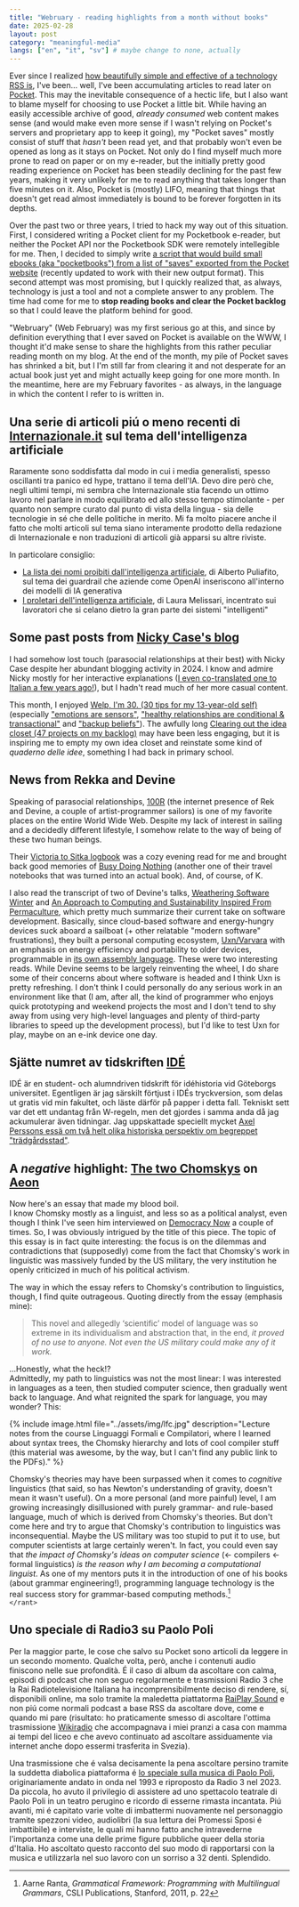```yaml
---
title: "Webruary - reading highlights from a month without books"
date: 2025-02-28
layout: post
category: "meaningful-media"
langs: ["en", "it", "sv"] # maybe change to none, actually
---
```


Ever since I realized [how beautifully simple and effective of a technology RSS is](https://harisont.github.io/l-informatico-di-famiglia/2022/03/05/rss-en.html), I've been... well, I've been accumulating articles to read later on [Pocket](https://getpocket.com).
This may the inevitable consequence of a hectic life, but I also want to blame myself for choosing to use Pocket a little bit. 
While having an easily accessible archive of good, _already consumed_ web content makes sense (and would make even more sense if I wasn't relying on Pocket's servers and proprietary app to keep it going), my "Pocket saves" mostly consist of stuff that _hasn't_ been read yet, and that probably won't even be opened as long as it stays on Pocket.
Not only do I find myself much more prone to read on paper or on my e-reader, but the initially pretty good reading experience on Pocket has been steadily declining for the past few years, making it very unlikely for me to read anything that takes longer than five minutes on it.
Also, Pocket is (mostly) LIFO, meaning that things that doesn't get read almost immediately is bound to be forever forgotten in its depths.

Over the past two or three years, I tried to hack my way out of this situation.
First, I considered writing a Pocket client for my Pocketbook e-reader, but neither the Pocket API nor the Pocketbook SDK were remotely intellegible for me.
Then, I decided to simply write [a script that would build small ebooks (aka "pocketbooks") from a list of "saves" exported from the Pocket website](https://github.com/harisont/pockebooks) (recently updated to work with their new output format).
This second attempt was most promising, but I quickly realized that, as always, technology is just a tool and not a complete answer to any problem. 
The time had come for me to __stop reading books and clear the Pocket backlog__ so that I could leave the platform behind for good.

"Webruary" (Web February) was my first serious go at this, and since by definition everything that I ever saved on Pocket is available on the WWW, I thought it'd make sense to share the highlights from this rather peculiar reading month on my blog.
At the end of the month, my pile of Pocket saves has shrinked a bit, but I I'm still far from clearing it and not desperate for an actual book just yet and might actually keep going for one more month.
In the meantime, here are my February favorites - as always, in the language in which the content I refer to is written in.

## Una serie di articoli piú o meno recenti di [Internazionale.it](https://www.internazionale.it/) sul tema dell'intelligenza artificiale
Raramente sono soddisfatta dal modo in cui i media generalisti, spesso oscillanti tra panico ed hype, trattano il tema dell'IA.
Devo dire però che, negli ultimi tempi, mi sembra che Internazionale stia facendo un ottimo lavoro nel parlare in modo equilibrato ed allo stesso tempo stimolante - per quanto non sempre curato dal punto di vista della lingua - sia delle tecnologie in sé che delle politiche in merito.
Mi fa molto piacere anche il fatto che molti articoli sul tema siano interamente prodotto della redazione di Internazionale e non traduzioni di articoli già apparsi su altre riviste.

In particolare consiglio:

- [La lista dei nomi proibiti dall'intelligenza artificiale](https://www.internazionale.it/notizie/alberto-puliafito/2024/12/09/lista-nomi-proibiti-intelligenza-artificiale), di Alberto Puliafito, sul tema dei guardrail che aziende come OpenAI inseriscono all'interno dei modelli di IA generativa
- [I proletari dell'intelligenza artificiale](https://www.internazionale.it/reportage/laura-melissari/2024/08/06/intelligenza-artificiale-lavoratori-sfruttamento), di Laura Melissari, incentrato sui lavoratori che si celano dietro la gran parte dei sistemi "intelligenti"

## Some past posts from [Nicky Case's blog](https://blog.ncase.me/)
I had somehow lost touch (parasocial relationships at their best) with Nicky Case despite her abundant blogging activity in 2024.
I know and admire Nicky mostly for her interactive explanations ([I even co-translated one to Italian a few years ago!](https://harisont.github.io/covid-19/)), but I hadn't read much of her more casual content.

This month, I enjoyed [Welp, I'm 30. (30 tips for my 13-year-old self)](https://blog.ncase.me/30/) (especially ["emotions are sensors"](https://blog.ncase.me/30/#tip_7), ["healthy relationships are conditional & transactional"](https://blog.ncase.me/30/#tip_10) and ["backup beliefs"](https://blog.ncase.me/30/#tip_22)).
The awfully long [Clearing out the idea closet (47 projects on my backlog)](https://blog.ncase.me/backlog/) may have been less engaging, but it is inspiring me to empty my own idea closet and reinstate some kind of _quaderno delle idee_, something I had back in primary school.

## News from Rekka and Devine
Speaking of parasocial relationships, [100R](https://100r.co/site/home.html) (the internet presence of Rek and Devine, a couple of artist-programmer sailors) is one of my favorite places on the entire World Wide Web. 
Despite my lack of interest in sailing and a decidedly different lifestyle, I somehow relate to the way of being of these two human beings.

Their [Victoria to Sitka logbook](https://100r.co/site/victoria_to_sitka_logbook.html) was a cozy evening read for me and brought back good memories of [Busy Doing Nothing](https://100r.co/site/busy_doing_nothing.html) (another one of their travel notebooks that was turned into an actual book). 
And, of course, of K.

I also read the transcript of two of Devine's talks, [Weathering Software Winter](https://100r.co/site/weathering_software_winter.html) and [An Approach to Computing and Sustainability Inspired From Permaculture](https://100r.co/site/computing_and_sustainability.html), which pretty much summarize their current take on software development.
Basically, since cloud-based software and energy-hungry devices suck aboard a sailboat (+ other relatable "modern software" frustrations), they built a personal computing ecosystem, [Uxn/Varvara](https://100r.co/site/uxn.html) with an emphasis on energy efficiency and portability to older devices, programmable in [its own assembly language](https://wiki.xxiivv.com/site/uxntal.html).
These were two interesting reads. 
While Devine seems to be largely reinventing the wheel, I do share some of their concerns about where software is headed and I think Uxn is pretty refreshing.
I don't think I could personally do any serious work in an environment like that (I am, after all, the kind of programmer who enjoys quick prototyping and weekend projects the most and I don't tend to shy away from using very high-level languages and plenty of third-party libraries to speed up the development process), but I'd like to test Uxn for play, maybe on an e-ink device one day.

## Sjätte numret av tidskriften [IDÉ](https://tidskriftenide.com/)
IDÉ är en student- och alumndriven tidskrift för idéhistoria vid Göteborgs universitet.
Egentligen är jag särskilt förtjust i IDÉs tryckversion, som delas ut gratis vid min fakultet, och läste därför på papper i detta fall. 
Tekniskt sett var det ett undantag från W-regeln, men det gjordes i samma anda då jag ackumulerar även tidningar. 
Jag uppskattade speciellt mycket [Axel Perssons essä om två helt olika historiska perspektiv om begreppet "trädgårdsstad"](https://tidskriftenide.com/Axel-Person-Den-foranderliga-tradgardsstaden/).

## A _negative_ highlight: [The two Chomskys](https://aeon.co/essays/an-anthropologist-studies-the-warring-ideas-of-noam-chomsky?utm_source=pocket_shared) on [Aeon](https://aeon.co/)
Now here's an essay that made my blood boil.<br>
I know Chomsky mostly as a linguist, and less so as a political analyst, even though I think I've seen him interviewed on [Democracy Now](https://www.democracynow.org/) a couple of times.
So, I was obviously intrigued by the title of this piece.
The topic of this essay is in fact quite interesting: the focus is on the dilemmas and contradictions that (supposedly) come from the fact that Chomsky's work in linguistic was massively funded by the US military, the very institution he openly criticized in much of his political activism.

The way in which the essay refers to Chomsky's contribution to linguistics, though, I find quite outrageous.
Quoting directly from the essay (emphasis mine):

> This novel and allegedly ‘scientific’ model of language was so extreme in its individualism and abstraction that, in the end, _it proved of no use to anyone. Not even the US military could make any of it work._

...Honestly, what the heck!?<br>
Admittedly, my path to linguistics was not the most linear: I was interested in languages as a teen, then studied computer science, then gradually went back to language. 
And what reignited the spark for language, you may wonder? 
This:

{% include image.html file="../assets/img/lfc.jpg" description="Lecture notes from the course Linguaggi Formali e Compilatori, where I learned about syntax trees, the Chomsky hierarchy and lots of cool compiler stuff (this material was awesome, by the way, but I can't find any public link to the PDFs)." %}

Chomsky's theories may have been surpassed when it comes to _cognitive_ linguistics (that said, so has Newton's understanding of gravity, doesn't mean it wasn't useful).
On a more personal (and more painful) level, I am growing increasingly disillusioned with purely grammar- and rule-based language, much of which is derived from Chomsky's theories. 
But don't come here and try to argue that Chomsky's contribution to linguistics was inconsequential.
Maybe the US military was too stupid to put it to use, but computer scientists at large certainly weren't.
In fact, you could even say that _the impact of Chomsky's ideas on computer science_ ($\leftarrow$ compilers $\leftarrow$ formal linguistics) _is the reason why I am becoming a computational linguist_.
As one of my mentors puts it in the introduction of one of his books (about grammar engineering!), programming language technology is the real success story for grammar-based computing methods.[^1]<br>
`</rant>`

## Uno speciale di Radio3 su Paolo Poli
Per la maggior parte, le cose che salvo su Pocket sono articoli da leggere in un secondo momento.
Qualche volta, però, anche i contenuti audio finiscono nelle sue profondità.
É il caso di album da ascoltare con calma, episodi di podcast che non seguo regolarmente e trasmissioni Radio 3 che la Rai Radiotelevisione Italiana ha incomprensibilmente deciso di rendere, sí, disponibili online, ma solo tramite la maledetta piattatorma [RaiPlay Sound](https://www.raiplaysound.it/) e non piú come normali podcast a base RSS da ascoltare dove, come e quando mi pare (risultato: ho praticamente smesso di ascoltare l'ottima trasmissione [Wikiradio](https://www.raiplaysound.it/programmi/wikiradio) che accompagnava i miei pranzi a casa con mamma ai tempi del liceo e che avevo continuato ad ascoltare assiduamente via internet anche dopo essermi trasferita in Svezia).

Una trasmissione che é valsa decisamente la pena ascoltare persino tramite la suddetta diabolica piattaforma é [lo speciale sulla musica di Paolo Poli](https://www.raiplaysound.it/audio/2023/01/Gli-speciali-di-Radio3-del-21012023-877a821c-d425-4c7b-bfde-ee25276efacb.html?wt_mc=2.social.fb.radio3_specialiradio3.&wt), originariamente andato in onda nel 1993 e riproposto da Radio 3 nel 2023.
Da piccola, ho avuto il privilegio di assistere ad uno spettacolo teatrale di Paolo Poli in un teatro perugino e ricordo di esserne rimasta incantata.
Piú avanti, mi é capitato varie volte di imbattermi nuovamente nel personaggio tramite spezzoni video, audiolibri (la sua lettura dei Promessi Sposi é imbattibile) e interviste, le quali mi hanno fatto anche intravederne l'importanza come una delle prime figure pubbliche queer della storia d'Italia. 
Ho ascoltato questo racconto del suo modo di rapportarsi con la musica e utilizzarla nel suo lavoro con un sorriso a 32 denti.
Splendido.

[^1]: Aarne Ranta, _Grammatical Framework: Programming with Multilingual Grammars_, CSLI Publications, Stanford, 2011, p. 22
